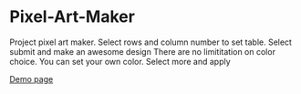 # Pixel-Art-Maker
Project pixel art maker.
Select rows and column number to set table.
Select submit and make an awesome design
There are no limititation on color choice. You can set your own color. Select more and apply

[Demo page](https://patrickkyei.github.io/Pixel-Art-Maker/)
